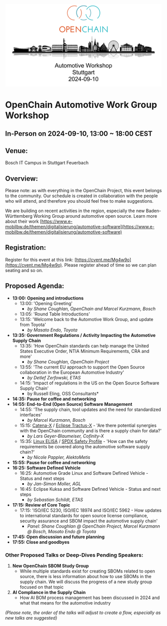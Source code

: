 ![Automotive Workshop in Stuttgart on 10th September 2024](/images/automotive-workshop.png)

# OpenChain Automotive Work Group Workshop

## In-Person on 2024-09-10, 13:00 ~ 18:00 CEST

## Venue:

Bosch IT Campus in Stuttgart Feuerbach

## Overview:

Please note: as with everything in the OpenChain Project, this event belongs to the community. Our schedule is created in collaboration with the people who will attend, and therefore you should feel free to make suggestions.

We are building on recent activities in the region, especially the new Baden-Württemberg Working Group around automotive open source. Learn more about their work [https://www.e-mobilbw.de/themen/digitalisierung/automotive-software](https://www.e-mobilbw.de/themen/digitalisierung/automotive-software)

## Registration:

Register for this event at this link: [https://cvent.me/Mg4w9o](https://cvent.me/Mg4w9o). Please register ahead of time so we can plan seating and so on.

## Proposed Agenda:

- **13:00: Opening and introductions**
	- 13:00: 'Opening Greeting' 
		- *by Shane Coughlan, OpenChain and Marcel Kurzmann, Bosch*
	- 13:05: 'Round Table Introductions'
	- 13:15: 'Welcome back to the Automotive Work Group, and update from Toyota'
		- *by Masato Endo, Toyota*
- **13:35: Government Regulations / Activity Impacting the Automotive Supply Chain**
	- 13:35: 'How OpenChain standards can help manage the United States Executive Order, NTIA Minimum Requirements, CRA and more' 
		- *by Shane Coughlan, OpenChain Project*
	- 13:55: 'The current EU approach to support the Open Source collaboration in the European Automotive Industry'
		- *by  Detlef Zerfowski, ETAS*
	- 14:15: 'Impact of regulations in the US on the Open Source Software Supply Chain'
		- by Russell Eling, OSS Consultants*
- **14:35: Pause for coffee and networking**
- **14:55: End-to-End (Open Source) Software Management**
	- 14:55: 'The supply chain, tool updates and the need for standardized interfaces' 
		- *by Marcel Kurzmann, Bosch*
	- 15:15: [Catena-X](https://catena-x.net/) / [Eclipse Tractus-X](https://eclipse-tractusx.github.io/) - 'Are there potential synergies with the OpenChain community and is there a supply chain for data?' 
		- *by Lars Geyer-Blaumeiser, Cofinity-X*
	- 15:35: [Linux ELISA](https://elisa.tech/) / [SPDX Safety Profile](https://bit.ly/4eXJz21) - 'How can the safety requirements be covered along the automotive software supply chain?' 
		- *by Nicole Pappler, AlektoMetis*
- **15:55: Pause for coffee and networking**
- **16:25: Software Defined Vehicle**
	- 16:25: Automotive Grade Linux and Software Defined Vehicle - Status and next steps
		- *by Jan-Simon Moller, AGL*
	- 16:45: Eclipse Kuksa and Software Defined Vehicle - Status and next steps
		- *by Sebastian Schildt, ETAS*
- **17:15: Review of Core Topic**
	- 17:15: 'ISO/IEC 5230, ISO/IEC 18974 and ISO/IEC 5962 - How updates to international standards for open source license compliance, security assurance and SBOM impact the automotive supply chain' 
		- *Panel: Shane Coughlan @ OpenChain Project, Marcel Kurzmann @ Bosch, Masato Endo @ Toyota*
- **17:45: Open discussion and future planning**
- **17:55: Close and goodbyes**

### Other Proposed Talks or Deep-Dives Pending Speakers:

1. **New OpenChain SBOM Study Group**
	- While multiple standards exist for creating SBOMs related to open source, there is less information about how to use SBOMs in the supply chain. We will discuss the progress of a new study group focused on that topic
2. **AI Compliance in the Supply Chain** 
	- How AI BOM process management has been discussed in 2024 and what that means for the automotive industry

*(Please note, the order of the talks will adjust to create a flow, especially as new talks are suggested)* 